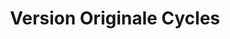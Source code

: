 ---
title: "Version Originale Cycles"
url: /yverdon-les-bains/version-originale-cycles/
shop: Fahrrad
---